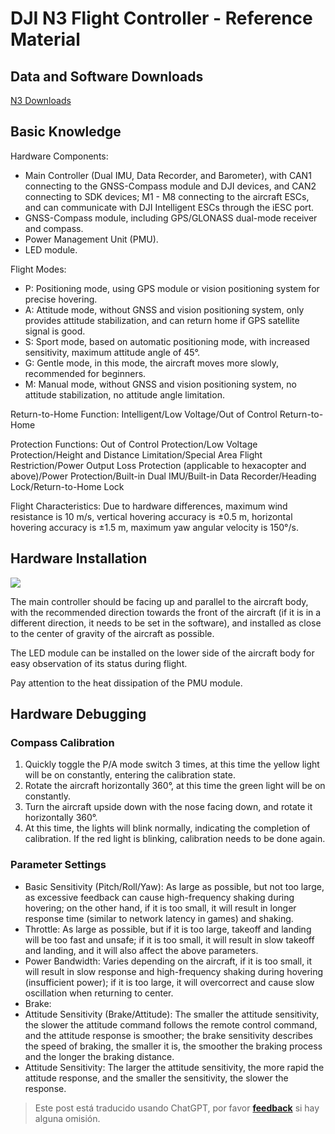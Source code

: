 # DJI N3 Flight Controller - Reference Material

## Data and Software Downloads

[N3 Downloads](https://www.dji.com/cn/n3/info#downloads")

## Basic Knowledge

Hardware Components:

- Main Controller (Dual IMU, Data Recorder, and Barometer), with CAN1 connecting to the GNSS-Compass module and DJI devices, and CAN2 connecting to SDK devices; M1 - M8 connecting to the aircraft ESCs, and can communicate with DJI Intelligent ESCs through the iESC port.
- GNSS-Compass module, including GPS/GLONASS dual-mode receiver and compass.
- Power Management Unit (PMU).
- LED module.

Flight Modes:

- P: Positioning mode, using GPS module or vision positioning system for precise hovering.
- A: Attitude mode, without GNSS and vision positioning system, only provides attitude stabilization, and can return home if GPS satellite signal is good.
- S: Sport mode, based on automatic positioning mode, with increased sensitivity, maximum attitude angle of 45°.
- G: Gentle mode, in this mode, the aircraft moves more slowly, recommended for beginners.
- M: Manual mode, without GNSS and vision positioning system, no attitude stabilization, no attitude angle limitation.

Return-to-Home Function: Intelligent/Low Voltage/Out of Control Return-to-Home

Protection Functions: Out of Control Protection/Low Voltage Protection/Height and Distance Limitation/Special Area Flight Restriction/Power Output Loss Protection (applicable to hexacopter and above)/Power Protection/Built-in Dual IMU/Built-in Data Recorder/Heading Lock/Return-to-Home Lock

Flight Characteristics: Due to hardware differences, maximum wind resistance is 10 m/s, vertical hovering accuracy is ±0.5 m, horizontal hovering accuracy is ±1.5 m, maximum yaw angular velocity is 150°/s.

## Hardware Installation

![](https://img.wiki-power.com/d/wiki-media/img/UTOOLS1574661666661.png)

The main controller should be facing up and parallel to the aircraft body, with the recommended direction towards the front of the aircraft (if it is in a different direction, it needs to be set in the software), and installed as close to the center of gravity of the aircraft as possible.

The LED module can be installed on the lower side of the aircraft body for easy observation of its status during flight.

Pay attention to the heat dissipation of the PMU module.

## Hardware Debugging

### Compass Calibration

1. Quickly toggle the P/A mode switch 3 times, at this time the yellow light will be on constantly, entering the calibration state.
2. Rotate the aircraft horizontally 360°, at this time the green light will be on constantly.
3. Turn the aircraft upside down with the nose facing down, and rotate it horizontally 360°.
4. At this time, the lights will blink normally, indicating the completion of calibration. If the red light is blinking, calibration needs to be done again.

### Parameter Settings

- Basic Sensitivity (Pitch/Roll/Yaw): As large as possible, but not too large, as excessive feedback can cause high-frequency shaking during hovering; on the other hand, if it is too small, it will result in longer response time (similar to network latency in games) and shaking.
- Throttle: As large as possible, but if it is too large, takeoff and landing will be too fast and unsafe; if it is too small, it will result in slow takeoff and landing, and it will also affect the above parameters.
- Power Bandwidth: Varies depending on the aircraft, if it is too small, it will result in slow response and high-frequency shaking during hovering (insufficient power); if it is too large, it will overcorrect and cause slow oscillation when returning to center.
- Brake:
- Attitude Sensitivity (Brake/Attitude): The smaller the attitude sensitivity, the slower the attitude command follows the remote control command, and the attitude response is smoother; the brake sensitivity describes the speed of braking, the smaller it is, the smoother the braking process and the longer the braking distance.
- Attitude Sensitivity: The larger the attitude sensitivity, the more rapid the attitude response, and the smaller the sensitivity, the slower the response.

> Este post está traducido usando ChatGPT, por favor [**feedback**](https://github.com/linyuxuanlin/Wiki_MkDocs/issues/new) si hay alguna omisión.